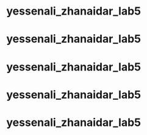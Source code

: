 # yessenali_zhanaidar_lab5
# yessenali_zhanaidar_lab5
# yessenali_zhanaidar_lab5
# yessenali_zhanaidar_lab5
# yessenali_zhanaidar_lab5
